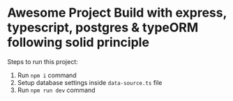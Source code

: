 # Awesome Project Build with express, typescript, postgres & typeORM following solid principle

Steps to run this project:

1. Run `npm i` command
2. Setup database settings inside `data-source.ts` file
3. Run `npm run dev` command
